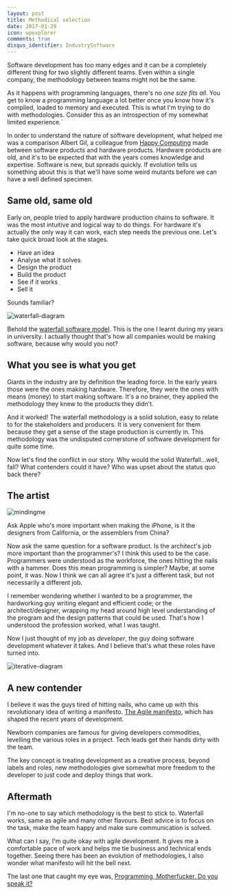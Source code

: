 ```yaml
---
layout: post
title: Methodical selection
date: 2017-01-29
icon: wpexplorer
comments: true
disqus_identifier: IndustrySoftware
---
```



Software development has too many edges and it can be a completely different thing for two slightly different teams. Even within a single company, the methodology between teams might not be the same.

As it happens with programming languages, there's no *one size fits all*. You get to know a programming language a lot better once you know how it's compiled, loaded to memory and executed. This is what I'm trying to do with methodologies. Consider this as an introspection of my somewhat limited experience.`

In order to understand the nature of software development, what helped me was a comparison Albert Gil, a colleague from [Happy Computing](http://happycomputing.cat/) made between software products and hardware products. Hardware products are old, and it's to be expected that with the years comes knowledge and expertise. Software is new, but spreads quickly. If evolution tells us something about this is that we'll have some weird mutants before we can have a well defined specimen.

## Same old, same old

Early on, people tried to apply hardware production chains to software. It was the most intuitive and logical way to do things. For hardware it's actually the only way it can work, each step needs the previous one. Let's take quick broad look at the stages.

* Have an idea
* Analyse what it solves
* Design the product
* Build the product
* See if it works
* Sell it


Sounds familiar? 

![waterfall-diagram]({{site.baseurl}}/images/waterfall.png)

Behold the [waterfall software model](https://en.wikipedia.org/wiki/Waterfall_model). This is the one I learnt during my years in university. I actually thought that's how all companies would be making software, because why would you not?

## What you see is what you get

Giants in the industry are by definition the leading force. In the early years those were the ones making hardware. Therefore, they were the ones with means (money) to start making software. It's a no brainer, they applied the methodology they knew to the products they didn't. 

And it worked! The waterfall methodology is a solid solution, easy to relate to for the stakeholders and producers. It is very convenient for them because they get a sense of the stage production is currently in. This methodology was the undisputed cornerstone of software development for quite some time.

Now let's find the conflict in our story. Why would the solid Waterfall...well, fall? What contenders could it have? Who was upset about the status quo back there?

## The artist

![mindingme]({{site.baseurl}}/images/dat-sleeve.jpg)

Ask Apple who's more important when making the iPhone, is it the designers from California, or the assemblers from China?

Now ask the same question for a software product. Is the architect's job more important than the programmer's? I think this used to be the case. Programmers were understood as the workforce, the ones hitting the nails with a hammer. Does this mean programming is simpler? Maybe, at some point, it was. Now I think we can all agree it's just a different task, but not necessarily a different job.

I remember wondering whether I wanted to be a programmer, the hardworking guy writing elegant and efficient code; or the architect/designer, wrapping my head around high level understanding of the program and the design patterns that could be used. That's how I understood the profession worked, what I was taught.

Now I just thought of my job as *developer*, the guy doing software development whatever it takes. And I believe that's what these roles have turned into.

![iterative-diagram]({{site.baseurl}}/images/iterative.png)

## A new contender

I believe it was the guys tired of hitting nails, who came up with this revolutionary idea of writing a manifesto. [The Agile manifesto](http://agilemanifesto.org/), which has shaped the recent years of development. 

Newborn companies are famous for giving developers commodities, levelling the various roles in a project. Tech leads get their hands dirty with the team.

The key concept is treating development as a creative process, beyond labels and roles, new methodologies give somewhat more freedom to the developer to just code and deploy things that work. 



## Aftermath

I'm no-one to say which methodology is the best to stick to. Waterfall works, same as agile and many other flavours. Best advice is to focus on the task, make the team happy and make sure communication is solved.

What can I say, I'm quite okay with agile development. It gives me a comfortable pace of work and helps me tie business and technical ends together. Seeing there has been an evolution of methodologies, I also wonder what manifesto will hit the bell next.

The last one that caught my eye was, [Programming, Motherfucker. Do you speak it?](http://programming-motherfucker.com/)